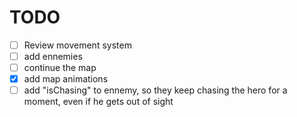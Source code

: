 # TODO

- [ ] Review movement system
- [ ] add ennemies
- [ ] continue the map
- [x] add map animations
- [ ] add "isChasing" to ennemy, so they keep chasing the hero for a moment, even if he gets out of sight
